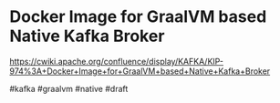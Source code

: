# Docker Image for GraalVM based Native Kafka Broker

https://cwiki.apache.org/confluence/display/KAFKA/KIP-974%3A+Docker+Image+for+GraalVM+based+Native+Kafka+Broker

#kafka #graalvm #native
#draft